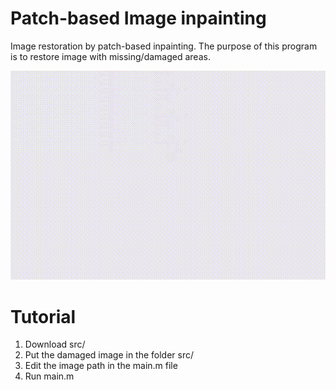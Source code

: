 # Patch-based Image inpainting
Image restoration by patch-based inpainting. The purpose of this program is to restore image with missing/damaged areas.

<p align="center">
  <img src="res/inpainting.gif" />
</p>

# Tutorial

1. Download src/
2. Put the damaged image in the folder src/
3. Edit the image path in the main.m file
4. Run main.m
